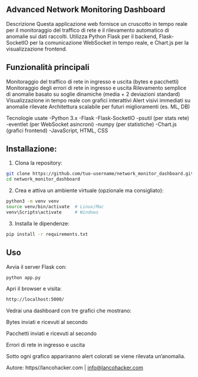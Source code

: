 ## Advanced Network Monitoring Dashboard

Descrizione
Questa applicazione web fornisce un cruscotto in tempo reale per il monitoraggio del traffico di rete e il rilevamento automatico di anomalie sui dati raccolti.
Utilizza Python Flask per il backend, Flask-SocketIO per la comunicazione WebSocket in tempo reale, e Chart.js per la visualizzazione frontend. 

## Funzionalità principali
Monitoraggio del traffico di rete in ingresso e uscita (bytes e pacchetti) 
Monitoraggio degli errori di rete in ingresso e uscita
Rilevamento semplice di anomalie basato su soglie dinamiche (media + 2 deviazioni standard)
Visualizzazione in tempo reale con grafici interattivi
Alert visivi immediati su anomalie rilevate
Architettura scalabile per futuri miglioramenti (es. ML, DB)

Tecnologie usate
-Python 3.x
-Flask
-Flask-SocketIO
-psutil (per stats rete)
-eventlet (per WebSocket asincroni)
-numpy (per statistiche)
-Chart.js (grafici frontend)
-JavaScript, HTML, CSS

## Installazione:

1) Clona la repository:
```bash
git clone https://github.com/tuo-username/network_monitor_dashboard.git
cd network_monitor_dashboard
```

2) Crea e attiva un ambiente virtuale (opzionale ma consigliato):
 ```bash
python3 -m venv venv
source venv/bin/activate  # Linux/Mac
venv\Scripts\activate     # Windows
```
3) Installa le dipendenze:
 ```bash
pip install -r requirements.txt
```

## Uso
Avvia il server Flask con:
 ```bash
python app.py
```

Apri il browser e visita:
 ```bash
http://localhost:5000/
```
Vedrai una dashboard con tre grafici che mostrano:

Bytes inviati e ricevuti al secondo

Pacchetti inviati e ricevuti al secondo

Errori di rete in ingresso e uscita

Sotto ogni grafico appariranno alert colorati se viene rilevata un’anomalia.

Autore: https//lancohacker.com | info@lancohacker.com

